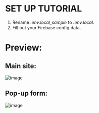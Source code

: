 # SET UP TUTORIAL

1. Rename *.env.local_sample* to *.env.local*.
2. Fill out your Firebase config data.

# Preview:

## Main site:
![image](https://github.com/Virloxx/react-projects/assets/85353676/71cff9ff-ea26-4765-b2e9-cab8196ece17)
## Pop-up form:
![image](https://github.com/Virloxx/react-projects/assets/85353676/4c279f7c-a21f-4e7b-b16d-e36f1aef94a8)
